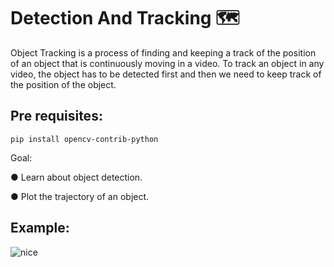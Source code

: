 # Detection And Tracking 🗺️

Object Tracking is a process of finding and keeping a track of the position of an object that is continuously moving in a video.
To track an object in any video, the object has to be detected first and then we need to keep track of the position of the object.

## Pre requisites:
```
pip install opencv-contrib-python
```

Goal:

● Learn about object detection.

● Plot the trajectory of an object.

## Example:
![nice](https://user-images.githubusercontent.com/100588945/196052833-56173117-26bd-42cf-994e-37701f004b90.png)
